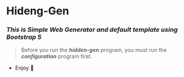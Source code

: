 # Hideng-Gen

### _This is Simple Web Generator and default template using Bootstrap 5_

> Before you run the ***_hidden-gen_*** program, you must run the ***_configuration_*** program first.

- Enjoy :tada:
